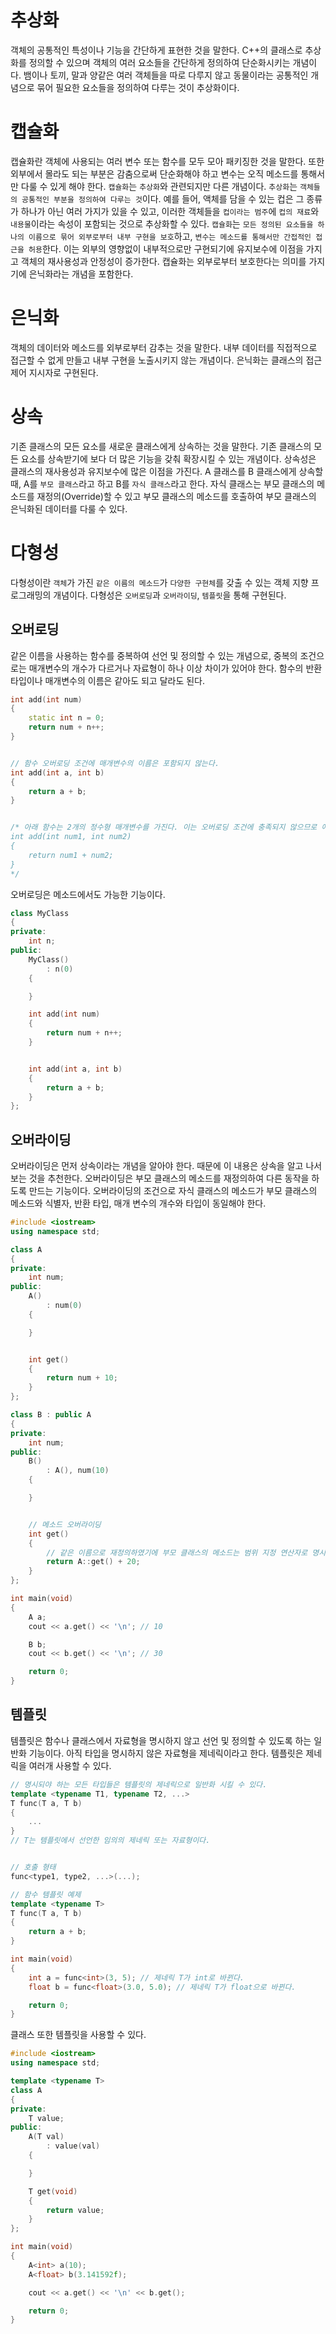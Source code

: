 # 추상화
객체의 공통적인 특성이나 기능을 간단하게 표현한 것을 말한다. C++의 클래스로 추상화를 정의할 수 있으며 객체의 여러 요소들을 간단하게 정의하여 단순화시키는 개념이다. 뱀이나 토끼, 말과 양같은 여러 객체들을 따로 다루지 않고 동물이라는 공통적인 개념으로 묶어 필요한 요소들을 정의하여 다루는 것이 추상화이다.
# 캡슐화
캡슐화란 객체에 사용되는 여러 변수 또는 함수를 모두 모아 패키징한 것을 말한다. 또한 외부에서 몰라도 되는 부분은 감춤으로써 단순화해야 하고 변수는 오직 메소드를 통해서만 다룰 수 있게 해야 한다. `캡슐화`는 `추상화`와 관련되지만 다른 개념이다. `추상화`는 `객체들의 공통적인 부분을 정의하여 다루는 것`이다. 예를 들어, 액체를 담을 수 있는 컵은 그 종류가 하나가 아닌 여러 가지가 있을 수 있고, 이러한 객체들을 `컵이라는 범주`에 `컵의 재료`와 `내용물`이라는 속성이 포함되는 것으로 추상화할 수 있다. `캡슐화`는 `모든 정의된 요소들을 하나의 이름으로 묶어 외부로부터 내부 구현을 보호`하고, `변수는 메소드를 통해서만 간접적인 접근을 허용`한다. 이는 외부의 영향없이 내부적으로만 구현되기에 유지보수에 이점을 가지고 객체의 재사용성과 안정성이 증가한다. 캡슐화는 외부로부터 보호한다는 의미를 가지기에 은닉화라는 개념을 포함한다.
# 은닉화
객체의 데이터와 메소드를 외부로부터 감추는 것을 말한다. 내부 데이터를 직접적으로 접근할 수 없게 만들고 내부 구현을 노출시키지 않는 개념이다.
은닉화는 클래스의 접근 제어 지시자로 구현된다.
# 상속
기존 클래스의 모든 요소를 새로운 클래스에게 상속하는 것을 말한다. 기존 클래스의 모든 요소를 상속받기에 보다 더 많은 기능을 갖춰 확장시킬 수 있는 개념이다. 상속성은 클래스의 재사용성과 유지보수에 많은 이점을 가진다. A 클래스를 B 클래스에게 상속할 때, A를 `부모 클래스`라고 하고 B를 `자식 클래스`라고 한다. 자식 클래스는 부모 클래스의 메소드를 재정의(Override)할 수 있고 부모 클래스의 메소드를 호출하여 부모 클래스의 은닉화된 데이터를 다룰 수 있다.
# 다형성
다형성이란 `객체`가 가진 `같은 이름의 메소드`가 `다양한 구현체`를 갖출 수 있는 객체 지향 프로그래밍의 개념이다. 다형성은 `오버로딩`과 `오버라이딩`, `템플릿`을 통해 구현된다.
## 오버로딩
같은 이름을 사용하는 함수를 중복하여 선언 및 정의할 수 있는 개념으로, 중복의 조건으로는 매개변수의 개수가 다르거나 자료형이 하나 이상 차이가 있어야 한다.
함수의 반환 타입이나 매개변수의 이름은 같아도 되고 달라도 된다.

```cpp
int add(int num)
{
    static int n = 0;
    return num + n++;
}


// 함수 오버로딩 조건에 매개변수의 이름은 포함되지 않는다.
int add(int a, int b)
{
    return a + b;
}


/* 아래 함수는 2개의 정수형 매개변수를 가진다. 이는 오버로딩 조건에 충족되지 않으므로 에러가 발생한다.
int add(int num1, int num2)
{
    return num1 + num2;
}
*/
```

오버로딩은 메소드에서도 가능한 기능이다.

```cpp
class MyClass
{
private:
    int n;
public:
    MyClass()
        : n(0)
    {

    }

    int add(int num)
    {
        return num + n++;
    }


    int add(int a, int b)
    {
        return a + b;
    }
};
```

## 오버라이딩
오버라이딩은 먼저 상속이라는 개념을 알아야 한다. 때문에 이 내용은 상속을 알고 나서 보는 것을 추천한다.
오버라이딩은 부모 클래스의 메소드를 재정의하여 다른 동작을 하도록 만드는 기능이다. 오버라이딩의 조건으로 자식 클래스의 메소드가 부모 클래스의 메소드와 식별자, 반환 타입, 매개 변수의 개수와 타입이 동일해야 한다.

```cpp
#include <iostream>
using namespace std;

class A
{
private:
    int num;
public:
    A()
        : num(0)
    {

    }


    int get()
    {
        return num + 10;
    }
};

class B : public A
{
private:
    int num;
public:
    B()
        : A(), num(10)
    {

    }


    // 메소드 오버라이딩
    int get()
    {
        // 같은 이름으로 재정의하였기에 부모 클래스의 메소드는 범위 지정 연산자로 명시해야 한다.
        return A::get() + 20;
    }
};

int main(void)
{
    A a;
    cout << a.get() << '\n'; // 10

    B b;
    cout << b.get() << '\n'; // 30

    return 0;
}
```

## 템플릿
템플릿은 함수나 클래스에서 자료형을 명시하지 않고 선언 및 정의할 수 있도록 하는 일반화 기능이다. 아직 타입을 명시하지 않은 자료형을 제네릭이라고 한다.
템플릿은 제네릭을 여러개 사용할 수 있다.

```cpp
// 명시되야 하는 모든 타입들은 템플릿의 제네릭으로 일반화 시킬 수 있다.
template <typename T1, typename T2, ...>
T func(T a, T b)
{
    ...
}
// T는 템플릿에서 선언한 임의의 제네릭 또는 자료형이다.


// 호출 형태
func<type1, type2, ...>(...);
```

```cpp
// 함수 템플릿 예제
template <typename T>
T func(T a, T b)
{
    return a + b;
}

int main(void)
{
    int a = func<int>(3, 5); // 제네릭 T가 int로 바뀐다.
    float b = func<float>(3.0, 5.0); // 제네릭 T가 float으로 바뀐다.

    return 0;
}
```

클래스 또한 템플릿을 사용할 수 있다.

```cpp
#include <iostream>
using namespace std;

template <typename T>
class A
{
private:
    T value;
public:
    A(T val)
        : value(val)
    {

    }

    T get(void)
    {
        return value;
    }
};

int main(void)
{
    A<int> a(10);
    A<float> b(3.141592f);

    cout << a.get() << '\n' << b.get();

    return 0;
}
```